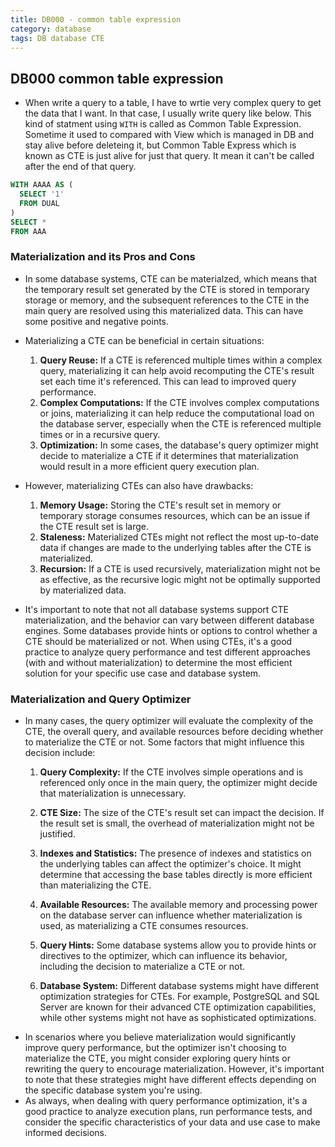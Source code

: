 ```yaml
---
title: DB000 - common table expression
category: database
tags: DB database CTE
---
```


## DB000 common table expression

- When write a query to a table, I have to wrtie very complex query to get the data that I want. In that case, I usually write query like below. This kind of statment using `WITH` is called as Common Table Expression. Sometime it used to compared with View which is managed in DB and stay alive before deleteing it, but Common Table Express which is known as CTE is just alive for just that query. It mean it can't be called after the end of that query.

```sql
WITH AAAA AS (
  SELECT '1'
  FROM DUAL
)
SELECT *
FROM AAA
```

### Materialization and its Pros and Cons

- In some database systems, CTE can be materialzed, which means that the temporary result set generated by the CTE is stored in temporary storage or memory, and the subsequent references to the CTE in the main query are resolved using this materialized data. This can have some positive and negative points.
- Materializing a CTE can be beneficial in certain situations:
  1. **Query Reuse:** If a CTE is referenced multiple times within a complex query, materializing it can help avoid recomputing the CTE's result set each time it's referenced. This can lead to improved query performance.
  1. **Complex Computations:** If the CTE involves complex computations or joins, materializing it can help reduce the computational load on the database server, especially when the CTE is referenced multiple times or in a recursive query.
  1. **Optimization:** In some cases, the database's query optimizer might decide to materialize a CTE if it determines that materialization would result in a more efficient query execution plan.

- However, materializing CTEs can also have drawbacks:
  1. **Memory Usage:** Storing the CTE's result set in memory or temporary storage consumes resources, which can be an issue if the CTE result set is large.
  1. **Staleness:** Materialized CTEs might not reflect the most up-to-date data if changes are made to the underlying tables after the CTE is materialized.
  1. **Recursion:** If a CTE is used recursively, materialization might not be as effective, as the recursive logic might not be optimally supported by materialized data.

- It's important to note that not all database systems support CTE materialization, and the behavior can vary between different database engines. Some databases provide hints or options to control whether a CTE should be materialized or not. When using CTEs, it's a good practice to analyze query performance and test different approaches (with and without materialization) to determine the most efficient solution for your specific use case and database system.

### Materialization and Query Optimizer

- In many cases, the query optimizer will evaluate the complexity of the CTE, the overall query, and available resources before deciding whether to materialize the CTE or not. Some factors that might influence this decision include:
  1. **Query Complexity:** If the CTE involves simple operations and is referenced only once in the main query, the optimizer might decide that materialization is unnecessary.

  1. **CTE Size:** The size of the CTE's result set can impact the decision. If the result set is small, the overhead of materialization might not be justified.

  1. **Indexes and Statistics:** The presence of indexes and statistics on the underlying tables can affect the optimizer's choice. It might determine that accessing the base tables directly is more efficient than materializing the CTE.

  1. **Available Resources:** The available memory and processing power on the database server can influence whether materialization is used, as materializing a CTE consumes resources.

  1. **Query Hints:** Some database systems allow you to provide hints or directives to the optimizer, which can influence its behavior, including the decision to materialize a CTE or not.

  1. **Database System:** Different database systems might have different optimization strategies for CTEs. For example, PostgreSQL and SQL Server are known for their advanced CTE optimization capabilities, while other systems might not have as sophisticated optimizations.
- In scenarios where you believe materialization would significantly improve query performance, but the optimizer isn't choosing to materialize the CTE, you might consider exploring query hints or rewriting the query to encourage materialization. However, it's important to note that these strategies might have different effects depending on the specific database system you're using.
- As always, when dealing with query performance optimization, it's a good practice to analyze execution plans, run performance tests, and consider the specific characteristics of your data and use case to make informed decisions.
